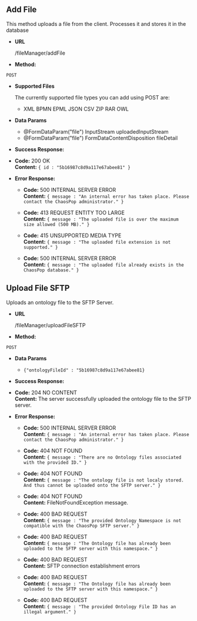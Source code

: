 **Add File**
----
This method uploads a file from the client. Processes it and stores it in the database

* **URL**

  /fileManager/addFile

* **Method:**
  
 `POST`

* **Supported Files**

  The currently supported file types you can add using POST are:

  * XML BPMN EPML JSON CSV ZIP RAR OWL

* **Data Params**

  * @FormDataParam("file") InputStream uploadedInputStream
  * @FormDataParam("file") FormDataContentDisposition fileDetail

* **Success Response:**
  
 * **Code:** 200 OK<br />
    **Content:** `{ id : "5b16987c8d9a117e67abee81" }`
 
* **Error Response:**

  * **Code:** 500 INTERNAL SERVER ERROR<br />
    **Content:** `{ message : "An internal error has taken place. Please contact the ChaosPop administrator." }`

  * **Code:** 413 REQUEST ENTITY TOO LARGE<br />
    **Content:** `{ message : "The uploaded file is over the maximum size allowed (500 MB)." }`
    
  * **Code:** 415 UNSUPPORTED MEDIA TYPE<br />
    **Content:** `{ message : "The uploaded file extension is not supported." }`
    
  * **Code:** 500 INTERNAL SERVER ERROR<br />
    **Content:** `{ message : "The uploaded file already exists in the ChaosPop database." }`

**Upload File SFTP**
----
Uploads an ontology file to the SFTP Server.

* **URL**

  /fileManager/uploadFileSFTP

* **Method:**
  
 `POST`

* **Data Params**

  * `{"ontologyFileId" : "5b16987c8d9a117e67abee81}`

* **Success Response:**
  
 * **Code:** 204 NO CONTENT <br />
    **Content:** The server successfully uploaded the ontology file to the SFTP server.
 
* **Error Response:**

  * **Code:** 500 INTERNAL SERVER ERROR<br />
    **Content:** `{ message : "An internal error has taken place. Please contact the ChaosPop administrator." }`

  * **Code:** 404 NOT FOUND<br />
    **Content:** `{ message : "There are no Ontology files associated with the provided ID." }`
    
  * **Code:** 404 NOT FOUND<br />
    **Content:** `{ message : "The ontology file is not localy stored. And thus cannot be uploaded onto the SFTP server." }`
  
  * **Code:** 404 NOT FOUND<br />
    **Content:** FileNotFoundException message.
    
  * **Code:** 400 BAD REQUEST<br />
    **Content:** `{ message : "The provided Ontology Namespace is not compatible with the ChaosPop SFTP server." }`
    
  * **Code:** 400 BAD REQUEST<br />
    **Content:** `{ message : "The Ontology file has already been uploaded to the SFTP server with this namespace." }`
    
  * **Code:** 400 BAD REQUEST<br />
    **Content:** SFTP connection establishment errors
    
  * **Code:** 400 BAD REQUEST<br />
    **Content:** `{ message : "The Ontology file has already been uploaded to the SFTP server with this namespace." }`
  
  * **Code:** 400 BAD REQUEST<br />
    **Content:** `{ message : "The provided Ontology File ID has an illegal argument." }`
    
